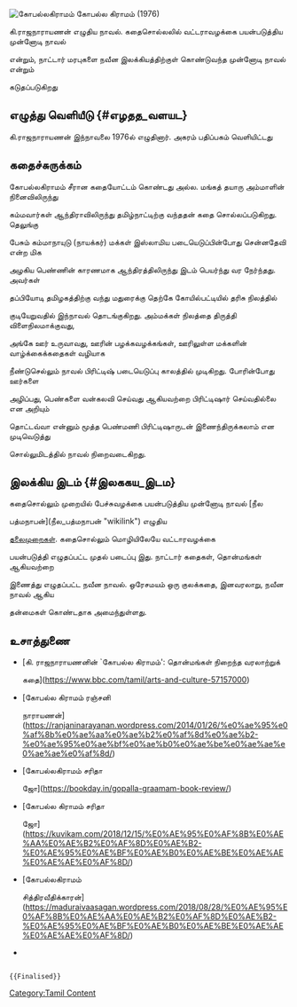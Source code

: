 ![கோபல்லகிராமம்](கோபல்லகிராமம்.jpg "கோபல்லகிராமம்") கோபல்ல கிராமம் (1976)
கி.ராஜநாராயணன் எழுதிய நாவல். கதைசொல்லலில் வட்டராவழக்கை பயன்படுத்திய முன்னோடி நாவல்
என்றும், நாட்டார் மரபுகளை நவீன இலக்கியத்திற்குள் கொண்டுவந்த முன்னோடி நாவல் என்றும்
கடுதப்படுகிறது

## எழுத்து வெளியீடு {#எழதத_வளயட}

கி.ராஜநாராயணன் இந்நாவலை 1976ல் எழுதினார். அகரம் பதிப்பகம் வெளியிட்டது

## கதைச்சுருக்கம்

கோபல்லகிராமம் சீரான கதையோட்டம் கொண்டது அல்ல. மங்கத் தயாரு அம்மாளின் நினைவிலிருந்து
கம்மவார்கள் ஆந்திராவிலிருந்து தமிழ்நாட்டிற்கு வந்ததன் கதை சொல்லப்படுகிறது. தெலுங்கு
பேசும் கம்மாநாயுடு (நாயக்கர்) மக்கள் இஸ்லாமிய படையெடுப்பின்போது சென்னதேவி என்ற மிக
அழகிய பெண்ணின் காரணமாக ஆந்திரத்திலிருந்து இடம் பெயர்ந்து வர நேர்ந்தது. அவர்கள்
தப்பியோடி தமிழகத்திற்கு வந்து மதுரைக்கு தெற்கே கோயில்பட்டியில் தரிசு நிலத்தில்
குடியேறுவதில் இந்நாவல் தொடங்குகிறது. அம்மக்கள் நிலத்தை திருத்தி விளைநிலமாக்குவது,
அங்கே ஊர் உருவாவது, ஊரின் பழக்கவழக்கங்கள், ஊரிலுள்ள மக்களின் வாழ்க்கைக்கதைகள் வழியாக
நீண்டுசெல்லும் நாவல் பிரிட்டிஷ் படையெடுப்பு காலத்தில் முடிகிறது. போரின்போது ஊர்களை
அழிப்பது, பெண்களை வன்கலவி செய்வது ஆகியவற்றை பிரிட்டிஷார் செய்வதில்லை என அறியும்
தொட்டவ்வா என்னும் மூத்த பெண்மணி பிரிட்டிஷாருடன் இணைந்திருக்கலாம் என முடிவெடுத்து
சொல்லுமிடத்தில் நாவல் நிறைவடைகிறது.

## இலக்கிய இடம் {#இலககய_இடம}

கதைசொல்லும் முறையில் பேச்சுவழக்கை பயன்படுத்திய முன்னோடி நாவல் [நீல
பத்மநாபன்](நீல_பத்மநாபன் "wikilink") எழுதிய
[தலைமுறைகள்](தலைமுறைகள் "wikilink"). கதைசொல்லும் மொழியிலேயே வட்டாரவழக்கை
பயன்படுத்தி எழுதப்பட்ட முதல் படைப்பு இது. நாட்டார் கதைகள், தொன்மங்கள் ஆகியவற்றை
இணைத்து எழுதப்பட்ட நவீன நாவல். ஒரேசமயம் ஒரு குலக்கதை, இனவரலாறு, நவீன நாவல் ஆகிய
தன்மைகள் கொண்டதாக அமைந்துள்ளது.

## உசாத்துணை

-   [கி. ராஜநாராயணனின் \`கோபல்ல கிராமம்\': தொன்மங்கள் நிறைந்த வரலாற்றுக்
    கதை](https://www.bbc.com/tamil/arts-and-culture-57157000)
-   [கோபல்ல கிராமம் ரஞ்சனி
    நாராயணன்](https://ranjaninarayanan.wordpress.com/2014/01/26/%e0%ae%95%e0%af%8b%e0%ae%aa%e0%ae%b2%e0%af%8d%e0%ae%b2-%e0%ae%95%e0%ae%bf%e0%ae%b0%e0%ae%be%e0%ae%ae%e0%ae%ae%e0%af%8d/)
-   [கோபல்லகிராமம் சரிதா
    ஜோ](https://bookday.in/gopalla-graamam-book-review/)
-   [கோபல்ல கிராமம் சரிதா
    ஜோ](https://kuvikam.com/2018/12/15/%E0%AE%95%E0%AF%8B%E0%AE%AA%E0%AE%B2%E0%AF%8D%E0%AE%B2-%E0%AE%95%E0%AE%BF%E0%AE%B0%E0%AE%BE%E0%AE%AE%E0%AE%AE%E0%AF%8D/)
-   [கோபல்லகிராமம்
    சித்திரவீதிக்காரன்](https://maduraivaasagan.wordpress.com/2018/08/28/%E0%AE%95%E0%AF%8B%E0%AE%AA%E0%AE%B2%E0%AF%8D%E0%AE%B2-%E0%AE%95%E0%AE%BF%E0%AE%B0%E0%AE%BE%E0%AE%AE%E0%AE%AE%E0%AF%8D/)
-   

```{=mediawiki}
{{Finalised}}
```
[Category:Tamil Content](Category:Tamil_Content "wikilink")
